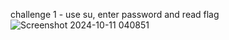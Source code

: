 challenge 1 - use su, enter password and read flag
![Screenshot 2024-10-11 040851](https://github.com/user-attachments/assets/f5069e84-097c-472b-b77b-6565116f97dd)


